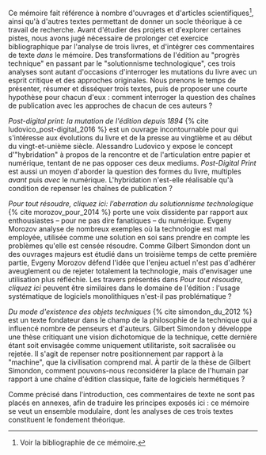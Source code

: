 Ce mémoire fait référence à nombre d'ouvrages et d'articles scientifiques[^voir-bibliographique], ainsi qu'à d'autres textes permettant de donner un socle théorique à ce travail de recherche.
Avant d'étudier des projets et d'explorer certaines pistes, nous avons jugé nécessaire de prolonger cet exercice bibliographique par l'analyse de trois livres, et d'intégrer ces commentaires de texte _dans_ le mémoire.
Des transformations de l'édition au "progrès technique" en passant par le "solutionnisme technologique", ces trois analyses sont autant d'occasions d'interroger les mutations du livre avec un esprit critique et des approches originales.
Nous prenons le temps de présenter, résumer et disséquer trois textes, puis de proposer une courte hypothèse pour chacun d'eux : comment interroger la question des chaînes de publication avec les approches de chacun de ces auteurs ?

_Post-digital print: la mutation de l'édition depuis 1894_ {% cite ludovico_post-digital_2016 %} est un ouvrage incontournable pour qui s'intéresse aux évolutions du livre et de la presse au vingtième et au début du vingt-et-unième siècle.
Alessandro Ludovico y expose le concept d'"hybridation" à propos de la rencontre et de l'articulation entre papier et numérique, tentant de ne pas opposer ces deux mediums.
_Post-Digital Print_ est aussi un moyen d'aborder la question des formes du livre, multiples _avant_ puis _avec_ le numérique.
L'hybridation n'est-elle réalisable qu'à condition de repenser les chaînes de publication ?

_Pour tout résoudre, cliquez ici: l’aberration du solutionnisme technologique_ {% cite morozov_pour_2014 %} porte une voix dissidente par rapport aux enthousiastes – pour ne pas dire fanatiques – du numérique.
Evgeny Morozov analyse de nombreux exemples où la technologie est mal employée, utilisée comme une solution en soi sans prendre en compte les problèmes qu'elle est censée résoudre.
Comme Gilbert Simondon dont un des ouvrages majeurs est étudié dans un troisième temps de cette première partie, Evgeny Morozov défend l'idée que l'enjeu actuel n'est pas d'adhérer aveuglement ou de rejeter totalement la technologie, mais d'envisager une utilisation plus réfléchie.
Les travers présentés dans _Pour tout résoudre, cliquez ici_ peuvent être similaires dans le domaine de l'édition : l'usage systématique de logiciels monolithiques n'est-il pas problématique ?

_Du mode d'existence des objets techniques_ {% cite simondon_du_2012 %} est un texte fondateur dans le champ de la philosophie de la technique qui a influencé nombre de penseurs et d'auteurs.
Gilbert Simondon y développe une thèse critiquant une vision dichotomique de la technique, cette dernière étant soit envisagée comme uniquement utilitariste, soit sacralisée ou rejetée.
Il s'agit de repenser notre positionnement par rapport à la "machine", que la civilisation comprend mal.
À partir de la thèse de Gilbert Simondon, comment pouvons-nous reconsidérer la place de l'humain par rapport à une chaîne d'édition classique, faite de logiciels hermétiques ?

Comme précisé dans l'introduction, ces commentaires de texte ne sont pas placés en annexes, afin de traduire les principes exposés ici : ce mémoire se veut un ensemble modulaire, dont les analyses de ces trois textes constituent le fondement théorique.

[^voir-bibliographique]: Voir la bibliographie de ce mémoire.
